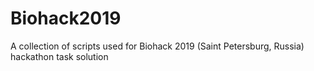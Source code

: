 # Biohack2019
A collection of scripts used for Biohack 2019 (Saint Petersburg, Russia) hackathon task solution
